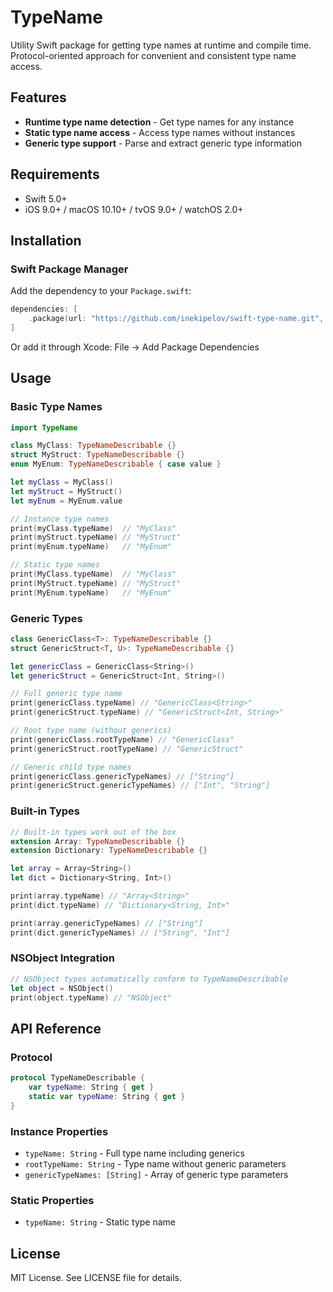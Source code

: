# TypeName

Utility Swift package for getting type names at runtime and compile time. Protocol-oriented approach for convenient and consistent type name access.

## Features

- **Runtime type name detection** - Get type names for any instance
- **Static type name access** - Access type names without instances
- **Generic type support** - Parse and extract generic type information

## Requirements

- Swift 5.0+
- iOS 9.0+ / macOS 10.10+ / tvOS 9.0+ / watchOS 2.0+

## Installation

### Swift Package Manager

Add the dependency to your `Package.swift`:

```swift
dependencies: [
    .package(url: "https://github.com/inekipelov/swift-type-name.git", from: "0.1.0")
]
```

Or add it through Xcode: File → Add Package Dependencies

## Usage

### Basic Type Names

```swift
import TypeName

class MyClass: TypeNameDescribable {}
struct MyStruct: TypeNameDescribable {}
enum MyEnum: TypeNameDescribable { case value }

let myClass = MyClass()
let myStruct = MyStruct()
let myEnum = MyEnum.value

// Instance type names
print(myClass.typeName)  // "MyClass"
print(myStruct.typeName) // "MyStruct"
print(myEnum.typeName)   // "MyEnum"

// Static type names
print(MyClass.typeName)  // "MyClass"
print(MyStruct.typeName) // "MyStruct"
print(MyEnum.typeName)   // "MyEnum"
```

### Generic Types

```swift
class GenericClass<T>: TypeNameDescribable {}
struct GenericStruct<T, U>: TypeNameDescribable {}

let genericClass = GenericClass<String>()
let genericStruct = GenericStruct<Int, String>()

// Full generic type name
print(genericClass.typeName) // "GenericClass<String>"
print(genericStruct.typeName) // "GenericStruct<Int, String>"

// Root type name (without generics)
print(genericClass.rootTypeName) // "GenericClass"
print(genericStruct.rootTypeName) // "GenericStruct"

// Generic child type names
print(genericClass.genericTypeNames) // ["String"]
print(genericStruct.genericTypeNames) // ["Int", "String"]
```

### Built-in Types

```swift
// Built-in types work out of the box
extension Array: TypeNameDescribable {}
extension Dictionary: TypeNameDescribable {}

let array = Array<String>()
let dict = Dictionary<String, Int>()

print(array.typeName) // "Array<String>"
print(dict.typeName) // "Dictionary<String, Int>"

print(array.genericTypeNames) // ["String"]
print(dict.genericTypeNames) // ["String", "Int"]
```

### NSObject Integration

```swift
// NSObject types automatically conform to TypeNameDescribable
let object = NSObject()
print(object.typeName) // "NSObject"
```

## API Reference

### Protocol

```swift
protocol TypeNameDescribable {
    var typeName: String { get }
    static var typeName: String { get }
}
```

### Instance Properties

- `typeName: String` - Full type name including generics
- `rootTypeName: String` - Type name without generic parameters
- `genericTypeNames: [String]` - Array of generic type parameters

### Static Properties

- `typeName: String` - Static type name

## License

MIT License. See LICENSE file for details.